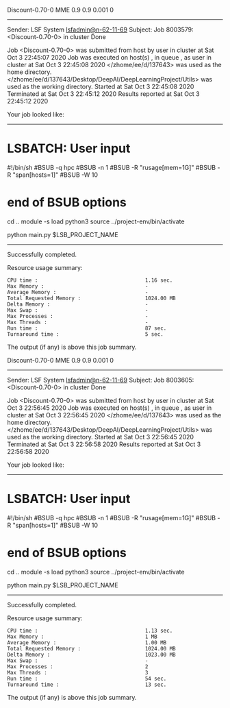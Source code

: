 Discount-0.70-0 MME 0.9 0.9 0.001 0

------------------------------------------------------------
Sender: LSF System <lsfadmin@n-62-11-69>
Subject: Job 8003579: <Discount-0.70-0> in cluster <dcc> Done

Job <Discount-0.70-0> was submitted from host <n-62-27-22> by user <s183905> in cluster <dcc> at Sat Oct  3 22:45:07 2020
Job was executed on host(s) <n-62-11-69>, in queue <hpc>, as user <s183905> in cluster <dcc> at Sat Oct  3 22:45:08 2020
</zhome/ee/d/137643> was used as the home directory.
</zhome/ee/d/137643/Desktop/DeepAI/DeepLearningProject/Utils> was used as the working directory.
Started at Sat Oct  3 22:45:08 2020
Terminated at Sat Oct  3 22:45:12 2020
Results reported at Sat Oct  3 22:45:12 2020

Your job looked like:

------------------------------------------------------------
# LSBATCH: User input
#!/bin/sh
#BSUB -q hpc
#BSUB -n 1
#BSUB -R "rusage[mem=1G]"
#BSUB -R "span[hosts=1]"
#BSUB -W 10
# end of BSUB options
cd ..
module -s load python3
source ../project-env/bin/activate

python main.py $LSB_PROJECT_NAME


------------------------------------------------------------

Successfully completed.

Resource usage summary:

    CPU time :                                   1.16 sec.
    Max Memory :                                 -
    Average Memory :                             -
    Total Requested Memory :                     1024.00 MB
    Delta Memory :                               -
    Max Swap :                                   -
    Max Processes :                              -
    Max Threads :                                -
    Run time :                                   87 sec.
    Turnaround time :                            5 sec.

The output (if any) is above this job summary.

Discount-0.70-0 MME 0.9 0.9 0.001 0

------------------------------------------------------------
Sender: LSF System <lsfadmin@n-62-11-69>
Subject: Job 8003605: <Discount-0.70-0> in cluster <dcc> Done

Job <Discount-0.70-0> was submitted from host <n-62-30-5> by user <s183905> in cluster <dcc> at Sat Oct  3 22:56:45 2020
Job was executed on host(s) <n-62-11-69>, in queue <hpc>, as user <s183905> in cluster <dcc> at Sat Oct  3 22:56:45 2020
</zhome/ee/d/137643> was used as the home directory.
</zhome/ee/d/137643/Desktop/DeepAI/DeepLearningProject/Utils> was used as the working directory.
Started at Sat Oct  3 22:56:45 2020
Terminated at Sat Oct  3 22:56:58 2020
Results reported at Sat Oct  3 22:56:58 2020

Your job looked like:

------------------------------------------------------------
# LSBATCH: User input
#!/bin/sh
#BSUB -q hpc
#BSUB -n 1
#BSUB -R "rusage[mem=1G]"
#BSUB -R "span[hosts=1]"
#BSUB -W 10
# end of BSUB options
cd ..
module -s load python3
source ../project-env/bin/activate

python main.py $LSB_PROJECT_NAME


------------------------------------------------------------

Successfully completed.

Resource usage summary:

    CPU time :                                   1.13 sec.
    Max Memory :                                 1 MB
    Average Memory :                             1.00 MB
    Total Requested Memory :                     1024.00 MB
    Delta Memory :                               1023.00 MB
    Max Swap :                                   -
    Max Processes :                              2
    Max Threads :                                3
    Run time :                                   54 sec.
    Turnaround time :                            13 sec.

The output (if any) is above this job summary.

